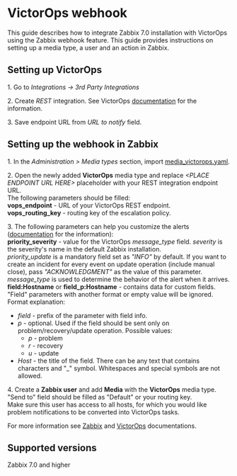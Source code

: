 # VictorOps webhook

This guide describes how to integrate Zabbix 7.0 installation with VictorOps using the Zabbix webhook feature. This guide provides instructions on setting up a media type, a user and an action in Zabbix.<br>


## Setting up VictorOps
1\. Go to *Integrations -> 3rd Party Integrations*<br>

2\. Create *REST* integration. See VictorOps [documentation](https://help.victorops.com/knowledge-base/rest-endpoint-integration-guide/) for the information.<br>

3\. Save endpoint URL from *URL to notify* field.


## Setting up the webhook in Zabbix
1\. In the *Administration > Media types* section, import [media_victorops.yaml](media_victorops.yaml).

2\. Open the newly added **VictorOps** media type and replace *&lt;PLACE ENDPOINT URL HERE&gt;* placeholder with your REST integration endpoint URL.<br>
The following parameters should be filled:<br>
**vops_endpoint** - URL of your VictorOps REST endpoint.<br>
**vops_routing_key** - routing key of the escalation policy.<br>

3\. The following parameters can help you customize the alerts ([documentation](https://help.victorops.com/knowledge-base/incident-fields-glossary/#glossary-of-fields) for the information):<br>
**priority_severity** - value for the VictorOps *message_type* field. *severity* is the severity's name in the default Zabbix installation.<br>
*priority_update* is a mandatory field set as *"INFO"* by default. If you want to create an incident for every event on update operation (include manual close), pass *"ACKNOWLEDGMENT"* as the value of this parameter.<br>
*message_type* is used to determine the behavior of the alert when it arrives.<br>
**field:Hostname** or **field_p:Hostname** - contains data for custom fields. "Field" parameters with another format or empty value will be ignored.<br>
Format explanation:<br>
- *field* - prefix of the parameter with field info.
- *p* - optional. Used if the field should be sent only on problem/recovery/update operation. Possible values:
    - *p* - problem
    - *r* - recovery
    - *u* - update
- *Host* - the title of the field. There can be any text that contains characters and "_" symbol. Whitespaces and special symbols are not allowed.

4\. Create a **Zabbix user** and add **Media** with the **VictorOps** media type.
"Send to" field should be filled as "Default" or your routing key.<br>
Make sure this user has access to all hosts, for which you would like problem notifications to be converted into VictorOps tasks.

For more information see [Zabbix](https://www.zabbix.com/documentation/7.2/manual/config/notifications) and [VictorOps](https://help.victorops.com/) documentations.

## Supported versions
Zabbix 7.0 and higher
